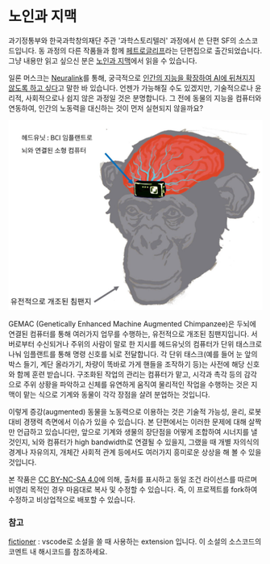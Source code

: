 # 노인과 지맥

과기정통부와 한국과학창의재단 주관 '과학스토리텔러' 과정에서 쓴 단편 SF의 소스코드입니다. 동 과정의 다른 작품들과 함께 [페트로글리프](http://www.yes24.com/Product/Goods/91900680)라는 단편집으로 출간되었습니다. 그냥 내용만 읽고 싶으신 분은 [노인과 지맥](http://alphax.me/archives/126)에서 읽을 수 있습니다.

일론 머스크는 [Neuralink](https://neuralink.com/)를 통해, 궁극적으로 [인간의 지능을 확장하여 AI에 뒤쳐지지 않도록 하고 싶다](https://www.youtube.com/watch?v=r-vbh3t7WVI&ab_channel=Neuralink)고 말한 바 있습니다. 언젠가 가능해질 수도 있겠지만, 기술적으로나 윤리적, 사회적으로나 쉽지 않은 과정일 것은 분명합니다. 그 전에 동물의 지능을 컴퓨터와 연동하여, 인간의 노동력을 대신하는 것이 먼저 실현되지 않을까요?

![지맥](images/gemac_head.jpg)

GEMAC (Genetically Enhanced Machine Augmented Chimpanzee)은 두뇌에 연결된 컴퓨터를 통해 여러가지 업무를 수행하는, 유전적으로 개조된 침팬지입니다. 서버로부터 수신되거나 주위의 사람이 말로 한 지시를 헤드유닛의 컴퓨터가 단위 태스크로 나눠 임플랜트를 통해 명령 신호를 뇌로 전달합니다. 각 단위 태스크(예를 들어 눈 앞의 박스 들기, 계단 올라가기, 차량이 똑바로 가게 핸들을 조작하기 등)는 사전에 해당 신호와 함께 훈련 받습니다. 구조화된 작업의 관리는 컴퓨터가 맡고, 시각과 촉각 등의 감각으로 주위 상황을 파악하고 신체를 유연하게 움직여 물리적인 작업을 수행하는 것은 지맥이 맡는 식으로 기계와 동물이 각각 장점을 살려 분업하는 것입니다.

이렇게 증강(augmented) 동물을 노동력으로 이용하는 것은 기술적 가능성, 윤리, 로봇 대비 경쟁력 측면에서 이슈가 있을 수 있습니다. 본 단편에서는 이러한 문제에 대해 살짝만 언급하고 있습니다만, 앞으로 기계와 생물의 장단점을 어떻게 조합하여 시너지를 낼 것인지, 뇌와 컴퓨터가 high bandwidth로 연결될 수 있을지, 그랬을 때 개별 자의식의 경계나 자유의지, 개체간 사회적 관계 등에서도 여러가지 흥미로운 상상을 해 볼 수 있을 것입니다.

본 작품은 [CC BY-NC-SA 4.0](https://creativecommons.org/licenses/by-nc-sa/4.0/deed.ko)에 의해, 출처를 표시하고 동일 조건 라이선스를 따르며 비영리 목적인 경우 마음대로 복사 및 수정할 수 있습니다. 즉, 이 프로젝트를 fork하여 수정하고 비상업적으로 배포할 수 있습니다.

### 참고
[fictioner](https://github.com/yunhojeon/fictioner) : vscode로 소설을 쓸 때 사용하는 extension 입니다. 이 소설의 소스코드의 코멘트 내 해시코드를 참조하세요.
  